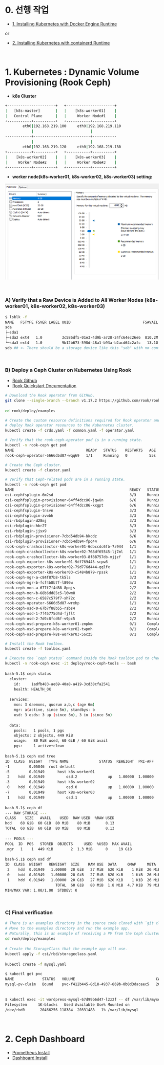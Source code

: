 # 0. 선행 작업

- [1. Installing Kubernetes with Docker Engine Runtime](https://github.com/revenge1005/k8s-cluster-setup/tree/main/02.%20Container%20runtime/02-01.%20Docker%20Engine)

or

- [2. Installing Kubernetes with containerd Runtime](https://github.com/revenge1005/k8s-cluster-setup/tree/main/02.%20Container%20runtime/02-02.%20containerd)

<br>

# 1. Kubernetes : Dynamic Volume Provisioning (Rook Ceph)

- **k8s Cluster**

```bash
+----------------------+   +----------------------+
|   [k8s-master]       |   |    [k8s-worker01]    |
|   Control Plane      |   |     Worker Node#1    |
+-----------+----------+   +-----------+----------+
        eth0|192.168.219.100     eth0|192.168.219.110
            |                          |
------------+--------------------------+-----------
            |                          |
        eth0|192.168.219.120     eth0|192.168.219.130
+-----------+----------+   +-----------+----------+
|    [k8s-worker02]    |   |    [k8s-worker03]    |
|     Worker Node#2    |   |     Worker Node#3    |
+-----------+----------+   +-----------+----------+
```

- **worker node(k8s-worker01, k8s-worker02, k8s-worker03) setting:**

![ceph_cpu_memory](https://github.com/revenge1005/k8s-cluster-setup/blob/main/05.%20Dynamic%20Volume%20Provisioning/05-04.%20rook_ceph/rook_ceph_cpu_memoy.PNG)

<BR>

### A) Verify that a Raw Device is Added to All Worker Nodes (k8s-worker01, k8s-worker02, k8s-worker03)

```bash
$ lsblk -f
NAME   FSTYPE FSVER LABEL UUID                                 FSAVAIL FSUSE% MOUNTPOINTS
sda
├─sda1
├─sda2 ext4   1.0         3c586df5-01e3-4d9b-a728-24fc64ec26e6  810.2M    10% /boot
└─sda3 ext4   1.0         9b12b673-598d-48a1-b93a-b2acd64c2afc   13.1G    24% /
sdb ## <- There should be a storage device like this "sdb" with no configurations set.
```

<BR>

### B) Deploy a Ceph Cluster on Kubernetes Using Rook

- [Rook Github](https://github.com/rook/rook?tab=readme-ov-file)
- [Rook Quickstart Documentation](https://rook.github.io/docs/rook/latest-release/Getting-Started/quickstart/)

```bash
# Download the Rook operator from GitHub.
git clone --single-branch --branch v1.17.2 https://github.com/rook/rook.git
 
cd rook/deploy/examples 
```

```bash
# Create the custom resource definitions required for Rook operator and 
# deploy Rook operator resources to the Kubernetes cluster.
kubectl create -f crds.yaml -f common.yaml -f operator.yaml
```

```bash
# Verify that the rook-ceph-operator pod is in a running state.
kubectl -n rook-ceph get pod
NAME                                 READY   STATUS    RESTARTS   AGE
rook-ceph-operator-6666d5d87-wqq69   1/1     Running   0          55s
```

```bash
# Create the Ceph cluster.
kubectl create -f cluster.yaml
```

```bash
# Verify that Ceph-related pods are in a running state.
kubectl -n rook-ceph get pod
NAME                                                     READY   STATUS      RESTARTS        AGE
csi-cephfsplugin-6m2sd                                   3/3     Running     1 (11m ago)     12m
csi-cephfsplugin-provisioner-64ff4dcc86-jqw8n            6/6     Running     1 (11m ago)     12m
csi-cephfsplugin-provisioner-64ff4dcc86-kxgpt            6/6     Running     1 (11m ago)     12m
csi-cephfsplugin-tnsvn                                   3/3     Running     1 (11m ago)     12m
csi-cephfsplugin-zvwbh                                   3/3     Running     1 (10m ago)     12m
csi-rbdplugin-d28mj                                      3/3     Running     1 (11m ago)     12m
csi-rbdplugin-hbr27                                      3/3     Running     1 (11m ago)     12m
csi-rbdplugin-jjsx9                                      3/3     Running     1 (11m ago)     12m
csi-rbdplugin-provisioner-7cbd54db94-bkcdz               6/6     Running     2 (9m13s ago)   12m
csi-rbdplugin-provisioner-7cbd54db94-fpq44               6/6     Running     1 (11m ago)     12m
rook-ceph-crashcollector-k8s-worker01-6dbccdc6fb-7z944   1/1     Running     0               5m25s
rook-ceph-crashcollector-k8s-worker02-768df65545-lj7ml   1/1     Running     0               4m48s
rook-ceph-crashcollector-k8s-worker03-8f88757db-mjjzf    1/1     Running     0               4m43s
rook-ceph-exporter-k8s-worker01-9df769445-scpw8          1/1     Running     0               5m25s
rook-ceph-exporter-k8s-worker02-79d776d444-qqlfx         1/1     Running     0               4m45s
rook-ceph-exporter-k8s-worker03-c5484b879-rpssk          1/1     Running     0               4m39s
rook-ceph-mgr-a-c84f87b8-tk5ls                           3/3     Running     0               5m27s
rook-ceph-mgr-b-fcf4b8b7f-l896w                          3/3     Running     0               5m27s
rook-ceph-mon-a-677f7f4d88-8pqjs                         2/2     Running     0               7m26s
rook-ceph-mon-b-68b6dd85c5-l6wm8                         2/2     Running     0               6m54s
rook-ceph-mon-c-6587c579f7-xh72c                         2/2     Running     0               5m39s
rook-ceph-operator-6666d5d87-wrxhp                       1/1     Running     0               12m
rook-ceph-osd-0-67b7f88b55-rsbs4                         2/2     Running     0               4m48s
rook-ceph-osd-1-7f45775d4d-fjflt                         2/2     Running     0               4m43s
rook-ceph-osd-2-7d9c8fcd6f-v9pc5                         2/2     Running     0               4m44s
rook-ceph-osd-prepare-k8s-worker01-zmpkm                 0/1     Completed   0               5m5s
rook-ceph-osd-prepare-k8s-worker02-twpnh                 0/1     Completed   0               5m4s
rook-ceph-osd-prepare-k8s-worker03-56cz5                 0/1     Completed   0               5m5s
```

```bash
# Install the Rook toolbox.
kubectl create -f toolbox.yaml
```

```bash
# Execute the `ceph status` command inside the Rook toolbox pod to check the Ceph cluster status.
kubectl -n rook-ceph exec -it deploy/rook-ceph-tools -- bash

bash-5.1$ ceph status
  cluster:
    id:     1adfb483-ae69-40a8-a419-3cd38cfa2541
    health: HEALTH_OK

  services:
    mon: 3 daemons, quorum a,b,c (age 6m)
    mgr: a(active, since 5m), standbys: b
    osd: 3 osds: 3 up (since 5m), 3 in (since 5m)

  data:
    pools:   1 pools, 1 pgs
    objects: 2 objects, 449 KiB
    usage:   80 MiB used, 60 GiB / 60 GiB avail
    pgs:     1 active+clean

bash-5.1$ ceph osd tree
ID  CLASS  WEIGHT   TYPE NAME              STATUS  REWEIGHT  PRI-AFF
-1         0.05846  root default
-5         0.01949      host k8s-worker01
 2    hdd  0.01949          osd.2              up   1.00000  1.00000
-3         0.01949      host k8s-worker02
 0    hdd  0.01949          osd.0              up   1.00000  1.00000
-7         0.01949      host k8s-worker03
 1    hdd  0.01949          osd.1              up   1.00000  1.00000

bash-5.1$ ceph df
--- RAW STORAGE ---
CLASS    SIZE   AVAIL    USED  RAW USED  %RAW USED
hdd    60 GiB  60 GiB  80 MiB    80 MiB       0.13
TOTAL  60 GiB  60 GiB  80 MiB    80 MiB       0.13

--- POOLS ---
POOL  ID  PGS   STORED  OBJECTS     USED  %USED  MAX AVAIL
.mgr   1    1  449 KiB        2  1.3 MiB      0     19 GiB

bash-5.1$ ceph osd df
ID  CLASS  WEIGHT   REWEIGHT  SIZE    RAW USE  DATA     OMAP     META    AVAIL   %USE  VAR   PGS  STATUS
 2    hdd  0.01949   1.00000  20 GiB   27 MiB  620 KiB    1 KiB  26 MiB  20 GiB  0.13  1.00    1      up
 0    hdd  0.01949   1.00000  20 GiB   27 MiB  620 KiB    1 KiB  26 MiB  20 GiB  0.13  1.00    1      up
 1    hdd  0.01949   1.00000  20 GiB   27 MiB  620 KiB    1 KiB  26 MiB  20 GiB  0.13  1.00    1      up
                       TOTAL  60 GiB   80 MiB  1.8 MiB  4.7 KiB  79 MiB  60 GiB  0.13
MIN/MAX VAR: 1.00/1.00  STDDEV: 0
```

<BR>

### C) Final verification

```bash
# There is an examples directory in the source code cloned with `git clone`.
# Move to the examples directory and run the example app.
# Naturally, this is an example of receiving a PV from the Ceph cluster above.
cd rook/deploy/examples 

# Create the StorageClass that the example app will use.
kubectl apply -f csi/rbd/storageclass.yaml

kubectl create -f mysql.yaml
```

```bash
$ kubectl get pvc
NAME             STATUS   VOLUME                                     CAPACITY   ACCESS MODES   STORAGECLASS      VOLUMEATTRIBUTESCLASS   AGE
mysql-pv-claim   Bound    pvc-f412b445-8d18-4937-869b-0b0d3daceec5   20Gi       RWO            rook-ceph-block   <unset>                 7s


$ kubectl exec -it wordpress-mysql-67d99b6d47-l2z2f -- df /var/lib/mysql
Filesystem     1K-blocks   Used Available Use% Mounted on
/dev/rbd0       20466256 118384  20331488   1% /var/lib/mysql
```

<br>

# 2. Ceph Dashboard

- [Prometheus Install](https://rook.io/docs/rook/latest-release/Storage-Configuration/Monitoring/ceph-monitoring/)
- [Dashboard Install](https://rook.io/docs/rook/latest-release/Storage-Configuration/Monitoring/ceph-dashboard/)

